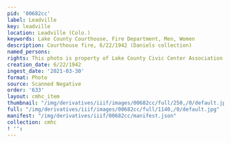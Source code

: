 ```yaml
---
pid: '00682cc'
label: Leadville
key: leadville
location: Leadville (Colo.)
keywords: Lake County Courthouse, Fire Department, Men, Women
description: Courthouse fire, 6/22/1942 (Daniels collection)
named_persons: 
rights: This photo is property of Lake County Civic Center Association.
creation_date: 6/22/1942
ingest_date: '2021-03-30'
format: Photo
source: Scanned Negative
order: '633'
layout: cmhc_item
thumbnail: "/img/derivatives/iiif/images/00682cc/full/250,/0/default.jpg"
full: "/img/derivatives/iiif/images/00682cc/full/1140,/0/default.jpg"
manifest: "/img/derivatives/iiif/00682cc/manifest.json"
collection: cmhc
! '': 
---
```

